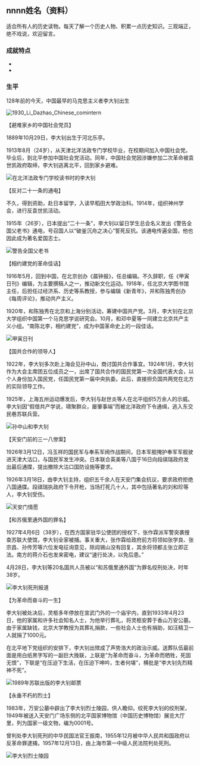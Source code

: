 ## nnnn姓名（资料）

适合所有人的历史读物。每天了解一个历史人物、积累一点历史知识。三观端正，绝不戏说，欢迎留言。  

### 成就特点

- ​
- ​


### 生平

128年前的今天，中国最早的马克思主义者李大钊出生

![1930_Li_Dazhao_Chinese_comintern](1930_Li_Dazhao_Chinese_comintern.jpg)

【避难家乡的中国社会党员】

1889年10月29日，李大钊出生于河北乐亭。

1913年8月（24岁），从天津北洋法政专门学校毕业，在校期间加入中国社会党。毕业后，到北平参加中国社会党活动。同年，中国社会党因涉嫌参加二次革命被袁世凯政府取缔，李大钊逃离北平，回到家乡避难。

![在北洋法政专门学校读书时的李大钊](在北洋法政专门学校读书时的李大钊.jpg)

【反对二十一条的通电】

不久，得到资助，赴日本留学，入读早稻田大学政治科。1914年，组织神州学会，进行反袁世凯活动。

1915年（26岁），日本提出“二十一条”，李大钊以留日学生总会名义发出《警告全国父老书》通电，号召国人以“破釜沉舟之决心”誓死反抗。该通电传遍全国，他也因此成为著名爱国志士。

![警告全国父老书](警告全国父老书.jpg)

【相约建党的革命佳话】

1916年5月，回到中国，在北京创办《晨钟报》，任总编辑。不久辞职，任《甲寅日刊》编辑，为主要撰稿人之一，推动新文化运动。1918年，任北京大学图书馆主任，后担任过经济系、历史等系教授，参与编辑《新青年》，并和陈独秀创办《每周评论》，推动共产主义。

1920年，和陈独秀在北京和上海分别活动，筹建中国共产党。3月，李大钊在北京大学组织中国第一个马克思学说研究会。10月，和邓中夏等一同建立北京共产主义小组。“南陈北李，相约建党”，成为中国革命史上的一段佳话。 

![甲寅日刊](甲寅日刊.jpg)

【国共合作的领导人】

1922年，李大钊多次赴上海会见孙中山，商讨国共合作事宜。1924年1月，李大钊作为大会主席团五位成员之一，出席了国共合作的国民党第一次全国代表大会，以个人身份加入国民党，任国民党第一届中央执委。此后，直接担负国共两党在北方的实际领导工作。

1925年，上海五卅运动爆发后，李大钊与赵世炎等人在北平组织5万余人的示威。李大钊因“假借共产学说，啸聚群众，屡肇事端”而被北洋政府下令通缉，逃入东交民巷苏联兵营。

![孙中山和李大钊](孙中山和李大钊.jpg)

【天安门前的三一八惨案】

1926年3月12日，冯玉祥的国民军与奉系军阀作战期间，日本军舰掩护奉军军舰驶进天津大沽口，与国民军发生冲突。日本联合英美等八国于16日向段祺瑞政府发出最后通牒，提出撤除大沽口国防设施等要求。

1926年3月18日，由李大钊主持，组织五千余人在天安门集会抗议，要求政府拒绝八国通牒。段祺瑞执政府下令开枪，当场打死几十人，其中包括著名的刘和珍等人，李大钊受伤。

![天安门情愿](天安门情愿.jpg)

【和苏俄里通外国的罪名】

1927年4月6日（38岁），在西方国家驻华公使团的授权下，张作霖派军警突袭搜查苏联大使馆，李大钊全家被捕。事关重大，张作霖给政府前方将领如张学良、张宗昌、孙传芳等六位发电征询意见，除阎锡山没有回复，其余将领都主张立即正法。南方的蒋介石也发来密电，建议“速行处决，以免后患。”

4月28日，李大钊等20名国共人员被以“和苏俄里通外国”为罪名绞刑处决，时年38岁。

![李大钊死刑报道](李大钊死刑报道.jpg)

【为革命而奋斗的一生】

李大钊被处决后，灵柩多年停放在宣武门外的一个庙宇内，直到1933年4月23日，他的家属和许多社会知名人士，为他举行葬礼，将灵柩安葬于香山万安公墓。由于家属缺钱，北京大学教授为其葬礼捐款，一些社会人士也有捐助，如汪精卫一人就捐了1000元。

在北平地下党组织的安排下，李大钊出殡成了声势浩大的政治示威。送葬队伍最前面是用白纸黑字写的一副巨大挽联，上联是“为革命而奋斗，为革命而牺牲，死固无恨”，下联是“在压迫下生活，在压迫下呻吟，生者何堪”，横批是“李大钊先烈精神不死”。

![1989年苏联出版的李大钊邮票](1989年苏联出版的李大钊邮票.jpg)

【永垂不朽的烈士】

1983年，万安公墓中辟出了李大钊烈士陵园，供人瞻仰。绞死李大钊的绞刑架，1949年被送入天安门广场东侧的北平国家博物馆（中国历史博物馆）展览大厅里，列为国家一级文物，编为0001号。

曾判处李大钊死刑的中华民国法官王振南，1955年12月被中华人民共和国政府以反革命罪逮捕，1957年12月13日，由上海市第一中级人民法院判处死刑。

![李大钊烈士陵园](李大钊烈士陵园.jpg)

